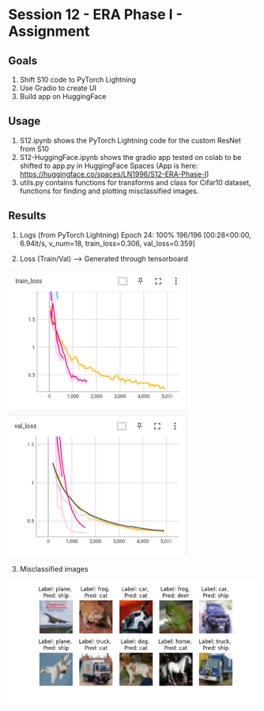 # Session 12 - ERA Phase I - Assignment 

## Goals 
1. Shift S10 code to PyTorch Lightning
2. Use Gradio to create UI
3. Build app on HuggingFace

## Usage 
1. S12.ipynb shows the PyTorch Lightning code for the custom ResNet from S10
2. S12-HuggingFace.ipynb shows the gradio app tested on colab to be shifted to app.py in HuggingFace Spaces (App is here: https://huggingface.co/spaces/LN1996/S12-ERA-Phase-I)
3. utils.py contains functions for transforms and class for Cifar10 dataset, functions for finding and plotting misclassified images. 

## Results
1. Logs (from PyTorch Lightning)
Epoch 24: 100%
196/196 [00:28<00:00, 6.94it/s, v_num=18, train_loss=0.306, val_loss=0.359]

2. Loss (Train/Val) --> Generated through tensorboard

![Loss curves train](./results/train_loss.png)
![Loss curves test](./results/test_loss.png)

3. Misclassified images 

![Misclassified images](./results/misclassified.png)